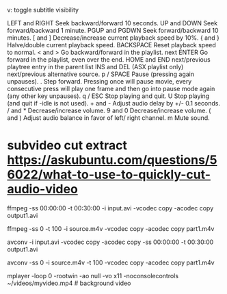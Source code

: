 v: toggle subtitle visibility

LEFT and RIGHT Seek backward/forward 10 seconds.
              UP and DOWN Seek forward/backward 1 minute.
              PGUP and PGDWN Seek forward/backward 10 minutes.
              [ and ] Decrease/increase current  playback  speed by 10%.
              { and } Halve/double current playback speed.
              BACKSPACE Reset playback speed to normal.
              < and > Go backward/forward in the playlist. next
              ENTER Go  forward in the playlist, even over the end.
              HOME and END next/previous playtree entry in the parent list
              INS and DEL (ASX playlist only) next/previous alternative source.
              p / SPACE Pause (pressing again unpauses).
              .
                   Step  forward.   Pressing  once will pause
                   movie, every consecutive press  will  play
                   one  frame  and  then  go  into pause mode
                   again (any other key unpauses).
              q / ESC Stop playing and quit.
              U Stop playing (and quit  if  -idle  is  not used).
              + and - Adjust audio delay by +/- 0.1 seconds.
              / and * Decrease/increase volume.
              9 and 0 Decrease/increase volume.
              ( and ) Adjust  audio  balance  in  favor of left/ right channel.
              m Mute sound.


# subvideo cut extract https://askubuntu.com/questions/56022/what-to-use-to-quickly-cut-audio-video
ffmpeg -ss 00:00:00 -t 00:30:00 -i input.avi -vcodec copy -acodec copy output1.avi

ffmpeg -ss 0 -t 100 -i source.m4v -vcodec copy -acodec copy part1.m4v

avconv -i input.avi -vcodec copy -acodec copy -ss 00:00:00 -t 00:30:00 output1.avi

avconv -ss 0 -i source.m4v -t 100 -vcodec copy -acodec copy part1.m4v


mplayer  -loop 0 -rootwin -ao null -vo x11 -noconsolecontrols ~/videos/myvideo.mp4 # background video
